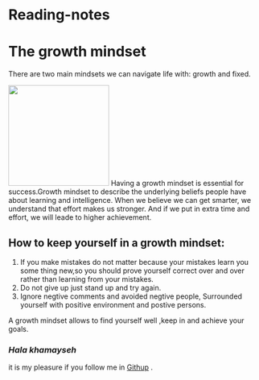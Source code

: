 # Reading-notes

# The growth mindset
There are two main mindsets we can navigate life with: growth and fixed.

[<img src="https://3kllhk1ibq34qk6sp3bhtox1-wpengine.netdna-ssl.com/wp-content/uploads/NewGrowthMindset2.png " width="200"/>](image.png)
Having a growth mindset is essential for success.Growth mindset to describe the underlying beliefs people have about learning and intelligence. When we believe we can get smarter, we understand that effort makes us stronger. And if we put in extra time and effort, we will leade to higher achievement.

## How to keep yourself in a growth mindset:
1. If you make mistakes do not matter because your mistakes learn you some thing new,so you should prove yourself correct over and over rather than learning from your mistakes.
2. Do not give up just stand up and try again.
3. Ignore negtive comments and avoided negtive people, Surrounded yourself with positive environment and postive persons. 

A growth mindset allows to find yourself well ,keep in and achieve your goals.

### *Hala khamayseh* 
it is my pleasure if you follow me in [Githup](https://github.com/Halakhamayseh) .

